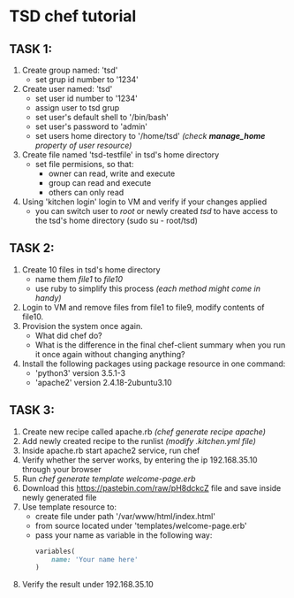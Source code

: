# TSD chef tutorial

## TASK 1:
1. Create group named: 'tsd'
    - set grup id number to '1234'
2. Create user named: 'tsd'
    - set user id number to '1234'
    - assign user to tsd grup
    - set user's default shell to '/bin/bash'
    - set user's password to 'admin'
    - set users home directory to '/home/tsd' *(check **manage_home** property of user resource)*
3. Create file named 'tsd-testfile' in tsd's home directory
    - set file permisions, so that:
        * owner can read, write and execute
        * group can read and execute
        * others can only read
4. Using 'kitchen login' login to VM and verify if your changes applied
    - you can switch user to *root* or newly created *tsd* to have access to the tsd's home directory (sudo su - root/tsd)

## TASK 2:
1. Create 10 files in tsd's home directory
    * name them *file1* to *file10*
    * use ruby to simplify this process *(each method might come in handy)*
2. Login to VM and remove files from file1 to file9, modify contents of file10.
3. Provision the system once again.
    * What did chef do?
    * What is the difference in the final chef-client summary when you run it once again without changing anything?
4. Install the following packages using package resource in one command:
    * 'python3' version 3.5.1-3
    * 'apache2' version 2.4.18-2ubuntu3.10

## TASK 3:
1. Create new recipe called apache.rb *(chef generate recipe apache)*
2. Add newly created recipe to the runlist *(modify .kitchen.yml file)*
3. Inside apache.rb start apache2 service, run chef
4. Verify whether the server works, by entering the ip 192.168.35.10 through your browser
5. Run *chef generate template welcome-page.erb*
6. Download this https://pastebin.com/raw/pH8dckcZ file and save inside newly generated file
7. Use template resource to:
    - create file under path '/var/www/html/index.html'
    - from source located under 'templates/welcome-page.erb'
    - pass your name as variable in the following way:
        ```ruby
        variables(
            name: 'Your name here'
        )
        ```
8. Verify the result under 192.168.35.10
